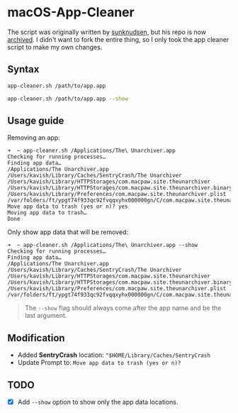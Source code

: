 # macOS-App-Cleaner

The script was originally written by [sunknudsen](https://github.com/sunknudsen), but his repo is now [archived](https://github.com/sunknudsen/privacy-guides/tree/master/how-to-clean-uninstall-macos-apps-using-appcleaner-open-source-alternative). I didn't want to fork the entire thing, so I only took the app cleaner script to make my own changes.

## Syntax

```sh
app-cleaner.sh /path/to/app.app

app-cleaner.sh /path/to/app.app --show
```

## Usage guide

Removing an app:

```shell
➜  ~ app-cleaner.sh /Applications/The\ Unarchiver.app
Checking for running processes…
Finding app data…
/Applications/The Unarchiver.app
/Users/kavish/Library/Caches/SentryCrash/The Unarchiver
/Users/kavish/Library/HTTPStorages/com.macpaw.site.theunarchiver
/Users/kavish/Library/HTTPStorages/com.macpaw.site.theunarchiver.binarycookies
/Users/kavish/Library/Preferences/com.macpaw.site.theunarchiver.plist
/var/folders/ft/ypgt74f933qc92fvqqxyhx000000gn/C/com.macpaw.site.theunarchiver
Move app data to trash (yes or n)? yes
Moving app data to trash…
Done
```

Only show app data that will be removed:

```shell
➜  ~ app-cleaner.sh /Applications/The\ Unarchiver.app --show
Checking for running processes…
Finding app data…
/Applications/The Unarchiver.app
/Users/kavish/Library/Caches/SentryCrash/The Unarchiver
/Users/kavish/Library/HTTPStorages/com.macpaw.site.theunarchiver
/Users/kavish/Library/HTTPStorages/com.macpaw.site.theunarchiver.binarycookies
/Users/kavish/Library/Preferences/com.macpaw.site.theunarchiver.plist
/var/folders/ft/ypgt74f933qc92fvqqxyhx000000gn/C/com.macpaw.site.theunarchiver
```

> The `--show` flag should always come after the app name and be the last argument.

## Modification

- Added **SentryCrash** location: `"$HOME/Library/Caches/SentryCrash`
- Update Prompt to: `Move app data to trash (yes or n)?` 

## TODO

- [x] Add `--show` option to show only the app data locations.